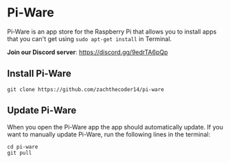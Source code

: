 # Pi-Ware
Pi-Ware is an app store for the Raspberry Pi that allows you to install apps that you can't get using `sudo apt-get install` in Terminal.

**Join our Discord server**: https://discord.gg/9edrTA6pQp

## Install Pi-Ware
```
git clone https://github.com/zachthecoder14/pi-ware
```

## Update Pi-Ware
When you open the Pi-Ware app the app should automatically update. If you want to manually update Pi-Ware, run the following lines in the terminal:
```
cd pi-ware
git pull
```

